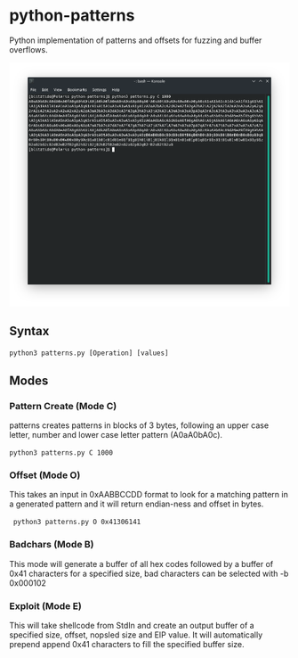 # python-patterns
Python implementation of patterns and offsets for fuzzing and buffer overflows.

![Screenshot of Python-Patterns](https://raw.githubusercontent.com/blitztide/python-patterns/main/Pattern_create.png)

## Syntax

``` python3 patterns.py [Operation] [values] ```

## Modes
### Pattern Create (Mode C)
patterns creates patterns in blocks of 3 bytes, following an upper case letter, number and lower case letter pattern (A0aA0bA0c).

``` python3 patterns.py C 1000 ```

### Offset (Mode O)
This takes an input in 0xAABBCCDD format to look for a matching pattern in a generated pattern and it will return endian-ness and offset in bytes.

``` python3 patterns.py O 0x41306141```

### Badchars (Mode B)
This mode will generate a buffer of all hex codes followed by a buffer of 0x41 characters for a specified size, bad characters can be selected with -b 0x000102

### Exploit (Mode E)
This will take shellcode from StdIn and create an output buffer of a specified size, offset, nopsled size and EIP value. It will automatically prepend append 0x41 characters to fill the specified buffer size.

